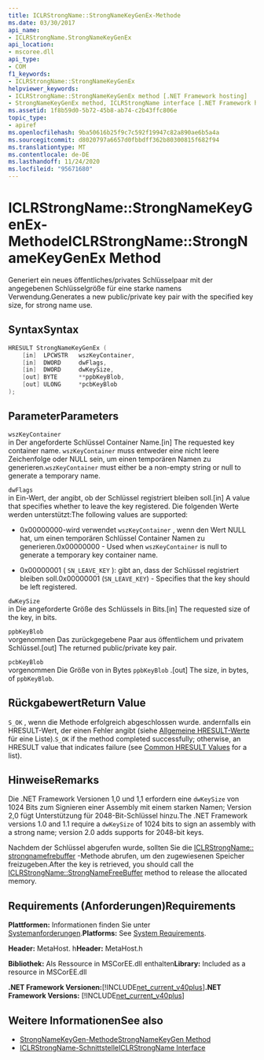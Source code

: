 ```yaml
---
title: ICLRStrongName::StrongNameKeyGenEx-Methode
ms.date: 03/30/2017
api_name:
- ICLRStrongName.StrongNameKeyGenEx
api_location:
- mscoree.dll
api_type:
- COM
f1_keywords:
- ICLRStrongName::StrongNameKeyGenEx
helpviewer_keywords:
- ICLRStrongName::StrongNameKeyGenEx method [.NET Framework hosting]
- StrongNameKeyGenEx method, ICLRStrongName interface [.NET Framework hosting]
ms.assetid: 1f8b59d0-5b72-45b8-ab74-c2b43ffc806e
topic_type:
- apiref
ms.openlocfilehash: 9ba50616b25f9c7c592f19947c82a890ae6b5a4a
ms.sourcegitcommit: d8020797a6657d0fbbdff362b80300815f682f94
ms.translationtype: MT
ms.contentlocale: de-DE
ms.lasthandoff: 11/24/2020
ms.locfileid: "95671680"
---
```

# <a name="iclrstrongnamestrongnamekeygenex-method"></a><span data-ttu-id="a67ca-102">ICLRStrongName::StrongNameKeyGenEx-Methode</span><span class="sxs-lookup"><span data-stu-id="a67ca-102">ICLRStrongName::StrongNameKeyGenEx Method</span></span>

<span data-ttu-id="a67ca-103">Generiert ein neues öffentliches/privates Schlüsselpaar mit der angegebenen Schlüsselgröße für eine starke namens Verwendung.</span><span class="sxs-lookup"><span data-stu-id="a67ca-103">Generates a new public/private key pair with the specified key size, for strong name use.</span></span>  
  
## <a name="syntax"></a><span data-ttu-id="a67ca-104">Syntax</span><span class="sxs-lookup"><span data-stu-id="a67ca-104">Syntax</span></span>  
  
```cpp  
HRESULT StrongNameKeyGenEx (  
    [in]  LPCWSTR   wszKeyContainer,  
    [in]  DWORD     dwFlags,  
    [in]  DWORD     dwKeySize,  
    [out] BYTE      **ppbKeyBlob,  
    [out] ULONG     *pcbKeyBlob  
);  
```  
  
## <a name="parameters"></a><span data-ttu-id="a67ca-105">Parameter</span><span class="sxs-lookup"><span data-stu-id="a67ca-105">Parameters</span></span>  

 `wszKeyContainer`  
 <span data-ttu-id="a67ca-106">in Der angeforderte Schlüssel Container Name.</span><span class="sxs-lookup"><span data-stu-id="a67ca-106">[in] The requested key container name.</span></span> <span data-ttu-id="a67ca-107">`wszKeyContainer` muss entweder eine nicht leere Zeichenfolge oder NULL sein, um einen temporären Namen zu generieren.</span><span class="sxs-lookup"><span data-stu-id="a67ca-107">`wszKeyContainer` must either be a non-empty string or null to generate a temporary name.</span></span>  
  
 `dwFlags`  
 <span data-ttu-id="a67ca-108">in Ein-Wert, der angibt, ob der Schlüssel registriert bleiben soll.</span><span class="sxs-lookup"><span data-stu-id="a67ca-108">[in] A value that specifies whether to leave the key registered.</span></span> <span data-ttu-id="a67ca-109">Die folgenden Werte werden unterstützt:</span><span class="sxs-lookup"><span data-stu-id="a67ca-109">The following values are supported:</span></span>  
  
- <span data-ttu-id="a67ca-110">0x00000000-wird verwendet `wszKeyContainer` , wenn den Wert NULL hat, um einen temporären Schlüssel Container Namen zu generieren.</span><span class="sxs-lookup"><span data-stu-id="a67ca-110">0x00000000 - Used when `wszKeyContainer` is null to generate a temporary key container name.</span></span>  
  
- <span data-ttu-id="a67ca-111">0x00000001 ( `SN_LEAVE_KEY` ): gibt an, dass der Schlüssel registriert bleiben soll.</span><span class="sxs-lookup"><span data-stu-id="a67ca-111">0x00000001 (`SN_LEAVE_KEY`) - Specifies that the key should be left registered.</span></span>  
  
 `dwKeySize`  
 <span data-ttu-id="a67ca-112">in Die angeforderte Größe des Schlüssels in Bits.</span><span class="sxs-lookup"><span data-stu-id="a67ca-112">[in] The requested size of the key, in bits.</span></span>  
  
 `ppbKeyBlob`  
 <span data-ttu-id="a67ca-113">vorgenommen Das zurückgegebene Paar aus öffentlichem und privatem Schlüssel.</span><span class="sxs-lookup"><span data-stu-id="a67ca-113">[out] The returned public/private key pair.</span></span>  
  
 `pcbKeyBlob`  
 <span data-ttu-id="a67ca-114">vorgenommen Die Größe von in Bytes `ppbKeyBlob` .</span><span class="sxs-lookup"><span data-stu-id="a67ca-114">[out] The size, in bytes, of `ppbKeyBlob`.</span></span>  
  
## <a name="return-value"></a><span data-ttu-id="a67ca-115">Rückgabewert</span><span class="sxs-lookup"><span data-stu-id="a67ca-115">Return Value</span></span>  

 <span data-ttu-id="a67ca-116">`S_OK` , wenn die Methode erfolgreich abgeschlossen wurde. andernfalls ein HRESULT-Wert, der einen Fehler angibt (siehe [Allgemeine HRESULT-Werte](/windows/win32/seccrypto/common-hresult-values) für eine Liste).</span><span class="sxs-lookup"><span data-stu-id="a67ca-116">`S_OK` if the method completed successfully; otherwise, an HRESULT value that indicates failure (see [Common HRESULT Values](/windows/win32/seccrypto/common-hresult-values) for a list).</span></span>  
  
## <a name="remarks"></a><span data-ttu-id="a67ca-117">Hinweise</span><span class="sxs-lookup"><span data-stu-id="a67ca-117">Remarks</span></span>  

 <span data-ttu-id="a67ca-118">Die .NET Framework Versionen 1,0 und 1,1 erfordern eine `dwKeySize` von 1024 Bits zum Signieren einer Assembly mit einem starken Namen; Version 2,0 fügt Unterstützung für 2048-Bit-Schlüssel hinzu.</span><span class="sxs-lookup"><span data-stu-id="a67ca-118">The .NET Framework versions 1.0 and 1.1 require a `dwKeySize` of 1024 bits to sign an assembly with a strong name; version 2.0 adds supports for 2048-bit keys.</span></span>  
  
 <span data-ttu-id="a67ca-119">Nachdem der Schlüssel abgerufen wurde, sollten Sie die [ICLRStrongName:: strongnamefrebuffer](iclrstrongname-strongnamefreebuffer-method.md) -Methode abrufen, um den zugewiesenen Speicher freizugeben.</span><span class="sxs-lookup"><span data-stu-id="a67ca-119">After the key is retrieved, you should call the [ICLRStrongName::StrongNameFreeBuffer](iclrstrongname-strongnamefreebuffer-method.md) method to release the allocated memory.</span></span>  
  
## <a name="requirements"></a><span data-ttu-id="a67ca-120">Requirements (Anforderungen)</span><span class="sxs-lookup"><span data-stu-id="a67ca-120">Requirements</span></span>  

 <span data-ttu-id="a67ca-121">**Plattformen:** Informationen finden Sie unter [Systemanforderungen](../../get-started/system-requirements.md).</span><span class="sxs-lookup"><span data-stu-id="a67ca-121">**Platforms:** See [System Requirements](../../get-started/system-requirements.md).</span></span>  
  
 <span data-ttu-id="a67ca-122">**Header:** MetaHost. h</span><span class="sxs-lookup"><span data-stu-id="a67ca-122">**Header:** MetaHost.h</span></span>  
  
 <span data-ttu-id="a67ca-123">**Bibliothek:** Als Ressource in MSCorEE.dll enthalten</span><span class="sxs-lookup"><span data-stu-id="a67ca-123">**Library:** Included as a resource in MSCorEE.dll</span></span>  
  
 <span data-ttu-id="a67ca-124">**.NET Framework Versionen:**[!INCLUDE[net_current_v40plus](../../../../includes/net-current-v40plus-md.md)]</span><span class="sxs-lookup"><span data-stu-id="a67ca-124">**.NET Framework Versions:** [!INCLUDE[net_current_v40plus](../../../../includes/net-current-v40plus-md.md)]</span></span>  
  
## <a name="see-also"></a><span data-ttu-id="a67ca-125">Weitere Informationen</span><span class="sxs-lookup"><span data-stu-id="a67ca-125">See also</span></span>

- [<span data-ttu-id="a67ca-126">StrongNameKeyGen-Methode</span><span class="sxs-lookup"><span data-stu-id="a67ca-126">StrongNameKeyGen Method</span></span>](iclrstrongname-strongnamekeygen-method.md)
- [<span data-ttu-id="a67ca-127">ICLRStrongName-Schnittstelle</span><span class="sxs-lookup"><span data-stu-id="a67ca-127">ICLRStrongName Interface</span></span>](iclrstrongname-interface.md)
